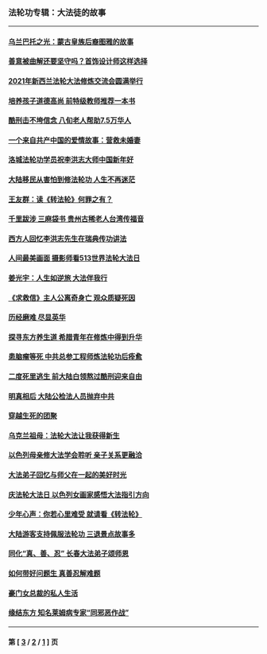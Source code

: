 ### 法轮功专辑：大法徒的故事
---
#### [乌兰巴托之光：蒙古皇族后裔图雅的故事](../../pages/nf1147481/n13155759.md?09090430) 
#### [善意被曲解还要坚守吗？首饰设计师这样选择](../../pages/nf1147481/n13077575.md?09090430) 
#### [2021年新西兰法轮大法修炼交流会圆满举行](../../pages/nf1147481/n13033149.md?09090430) 
#### [培养孩子道德高尚 前特级教师推荐一本书](../../pages/nf1147481/n12938640.md?09090430) 
#### [酷刑击不垮信念 八旬老人帮助7.5万华人](../../pages/nf1147481/n12880712.md?09090430) 
#### [一个来自共产中国的爱情故事：营救未婚妻](../../pages/nf1147481/n12778386.md?09090430) 
#### [洛城法轮功学员祝李洪志大师中国新年好](../../pages/nf1147481/n12724685.md?09090430) 
#### [大陆移民从害怕到修法轮功 人生不再迷茫](../../pages/nf1147481/n12414325.md?09090430) 
#### [王友群：读《转法轮》何罪之有？](../../pages/nf1147481/n12408647.md?09090430) 
#### [千里跋涉 三麻袋书 贵州古稀老人台湾传福音](../../pages/nf1147481/n12198750.md?09090430) 
#### [西方人回忆李洪志先生在瑞典传功讲法](../../pages/nf1147481/n12099607.md?09090430) 
#### [人间最美画面 摄影师看513世界法轮大法日](../../pages/nf1147481/n12094118.md?09090430) 
#### [姜光宇：人生如逆旅 大法伴我行](../../pages/nf1147481/n12088664.md?09090430) 
#### [《求救信》主人公离奇身亡 观众质疑死因](../../pages/nf1147481/n11845215.md?09090430) 
#### [历经磨难 尽显英华](../../pages/nf1147481/n11723297.md?09090430) 
#### [探寻东方养生道 希腊青年在修炼中得到升华](../../pages/nf1147481/n11494502.md?09090430) 
#### [患脑瘤等死 中共总参工程师炼法轮功后痊愈](../../pages/nf1147481/n11466682.md?09090430) 
#### [二度死里逃生 前大陆白领熬过酷刑迎来自由](../../pages/nf1147481/n11368594.md?09090430) 
#### [明真相后 大陆公检法人员抛弃中共](../../pages/nf1147481/n11358618.md?09090430) 
#### [穿越生死的团聚](../../pages/nf1147481/n11258922.md?09090430) 
#### [乌克兰祖母：法轮大法让我获得新生](../../pages/nf1147481/n11269457.md?09090430) 
#### [以色列母亲修大法学会聆听 亲子关系更融洽](../../pages/nf1147481/n11268195.md?09090430) 
#### [大法弟子回忆与师父在一起的美好时光](../../pages/nf1147481/n11267759.md?09090430) 
#### [庆法轮大法日 以色列女画家感悟大法指引方向](../../pages/nf1147481/n11267735.md?09090430) 
#### [少年心声：你若心里难受 就请看《转法轮》](../../pages/nf1147481/n11267496.md?09090430) 
#### [大陆游客支持佩服法轮功 三退景点故事多](../../pages/nf1147481/n11267378.md?09090430) 
#### [同化“真、善、忍” 长春大法弟子颂师恩](../../pages/nf1147481/n11266497.md?09090430) 
#### [如何带好问题生 真善忍解难题](../../pages/nf1147481/n11243655.md?09090430) 
#### [豪门女总裁的私人生活](../../pages/nf1147481/n10127794.md?09090430) 
#### [缘结东方 知名莱姆病专家“同邪恶作战”](../../pages/nf1147481/n10682468.md?09090430) 

---
#### 第 [ [3](./3.md?09090430) / [2](./2.md?09090430) / [1](./1.md?09090430) ] 页
